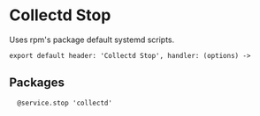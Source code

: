 
# Collectd Stop
Uses rpm's package default systemd scripts.

    export default header: 'Collectd Stop', handler: (options) ->

## Packages

      @service.stop 'collectd'
